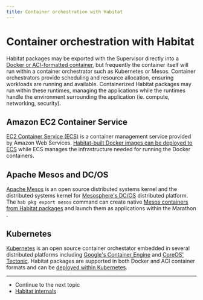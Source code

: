 ```yaml
---
title: Container orchestration with Habitat
---
```


# Container orchestration with Habitat

Habitat packages may be exported with the Supervisor directly into a [Docker or ACI-formatted container](/docs/run-packages-export/), but frequently the container itself will run within a container orchestrator such as Kubernetes or Mesos. Container orchestrators provide scheduling and resource allocation, ensuring workloads are running and available. Containerized Habitat packages may run within these runtimes, managing the applications while the runtimes handle the environment surrounding the application (ie. compute, networking, security).

## Amazon EC2 Container Service

[EC2 Container Service (ECS)](https://aws.amazon.com/ecs/) is a container management service provided by Amazon Web Services. [Habitat-built Docker images can be deployed to ECS](/docs/container-orchestration-ecs/) while ECS manages the infrastructure needed for running the Docker containers.

## Apache Mesos and DC/OS

[Apache Mesos](https://mesos.apache.org/) is an open source distributed systems kernel and the distributed systems kernel for [Mesosphere's DC/OS](https://dcos.io) distributed platform. The `hab pkg export mesos` command can create native [Mesos containers from Habitat packages](/docs/container-orchestration-mesos/) and launch them as applications within the Marathon .

## Kubernetes

[Kubernetes](http://kubernetes.io/) is an open source container orchestator embedded in several distributed platforms including [Google's Container Engine](https://cloud.google.com/container-engine/) and [CoreOS' Tectonic](https://tectonic.com/). Habitat packages are supported in both Docker and ACI container formats and can be [deployed within Kubernetes](/docs/container-orchestration-kubernetes/).

<hr>
<ul class="main-content--link-nav">
  <li>Continue to the next topic</li>
  <li><a href="/docs/internals-overview">Habitat internals</a></li>
</ul>
